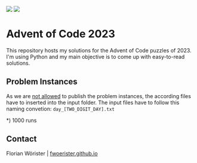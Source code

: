 ![](https://img.shields.io/badge/day%20📅-20-blue)
![](https://img.shields.io/badge/stars%20⭐-34-yellow)

# Advent of Code 2023

This repository hosts my solutions for the Advent of Code puzzles of 2023. I'm using Python and my main objective is to
come up with easy-to-read solutions.

## Problem Instances

As we are [not allowed](https://www.reddit.com/r/adventofcode/wiki/faqs/copyright/inputs/) to publish the problem
instances, the according files have to inserted into the input folder. The input files have to follow this naming
convetion: `day_[TWO_DIGIT_DAY].txt`

*) 1000 runs

## Contact

Florian Wörister | [fwoerister.github.io](https://fwoerister.github.io)
